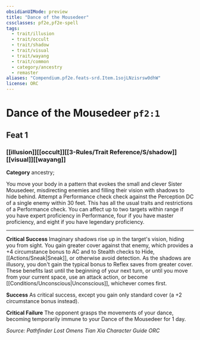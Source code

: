 ```yaml
---
obsidianUIMode: preview
title: "Dance of the Mousedeer"
cssclasses: pf2e,pf2e-spell
tags:
  - trait/illusion
  - trait/occult
  - trait/shadow
  - trait/visual
  - trait/wayang
  - trait/common
  - category/ancestry
  - remaster
aliases: "Compendium.pf2e.feats-srd.Item.1sojLNzisrsw0dhW"
license: ORC
---
```

# Dance of the Mousedeer `pf2:1`
## Feat 1
### [[illusion]][[occult]][[3-Rules/Trait Reference/S/shadow]][[visual]][[wayang]]

**Category** ancestry; 




You move your body in a pattern that evokes the small and clever Sister Mousedeer, misdirecting enemies and filling their vision with shadows to hide behind. Attempt a Performance check check against the Perception DC of a single enemy within 30 feet. This has all the usual traits and restrictions of a Performance check. You can affect up to two targets within range if you have expert proficiency in Performance, four if you have master proficiency, and eight if you have legendary proficiency.

* * *

**Critical Success** Imaginary shadows rise up in the target's vision, hiding you from sight. You gain greater cover against that enemy, which provides a +4 circumstance bonus to AC and to Stealth checks to Hide, [[Actions/Sneak|Sneak]], or otherwise avoid detection. As the shadows are illusory, you don't gain the typical bonus to Reflex saves from greater cover. These benefits last until the beginning of your next turn, or until you move from your current space, use an attack action, or become [[Conditions/Unconscious|Unconscious]], whichever comes first.

**Success** As critical success, except you gain only standard cover (a +2 circumstance bonus instead).

**Critical Failure** The opponent grasps the movements of your dance, becoming temporarily immune to your Dance of the Mousedeer for 1 day.

*Source: Pathfinder Lost Omens Tian Xia Character Guide*
*ORC*